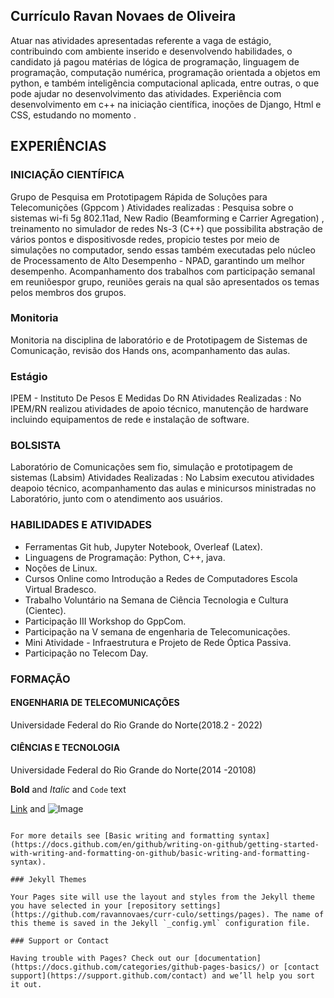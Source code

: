 ## Currículo Ravan Novaes de Oliveira

Atuar nas atividades apresentadas referente a vaga de estágio, contribuindo
com ambiente inserido e desenvolvendo habilidades, o candidato já pagou
matérias de lógica de programação, linguagem de programação, computação
numérica, programação orientada a objetos em python, e também inteligência
computacional aplicada, entre outras, o que pode ajudar no desenvolvimento
das atividades. Experiência com desenvolvimento em c++ na iniciação científica, inoções de Django, Html e CSS, estudando no momento .

## EXPERIÊNCIAS
### INICIAÇÃO CIENTÍFICA 
Grupo de Pesquisa em Prototipagem Rápida de Soluções para Telecomunições (Gppcom ) Atividades realizadas : Pesquisa sobre o sistemas wi-fi 5g 802.11ad, New Radio (Beamforming e Carrier Agregation) , treinamento no simulador de redes Ns-3 (C++) que possibilita abstração de vários pontos e dispositivosde redes, propicio testes por meio de simulações no computador, sendo essas também executadas pelo núcleo de Processamento de Alto Desempenho - NPAD, garantindo um melhor desempenho. Acompanhamento dos trabalhos com participação semanal em reuniõespor grupo, reuniões gerais na qual são apresentados os temas pelos
membros dos grupos.
### Monitoria 
Monitoria na disciplina de laboratório e de Prototipagem de Sistemas de Comunicação, revisão dos Hands ons, acompanhamento das aulas.
### Estágio 
IPEM - Instituto De Pesos E Medidas Do RN Atividades Realizadas : No IPEM/RN realizou atividades de apoio técnico, manutenção de hardware incluindo equipamentos de rede e instalação de software.
### BOLSISTA
Laboratório de Comunicações sem fio, simulação e prototipagem de sistemas (Labsim) Atividades Realizadas : No Labsim executou atividades deapoio técnico, acompanhamento das aulas e minicursos ministradas no Laboratório, junto com o atendimento aos usuários.

### HABILIDADES E ATIVIDADES
- Ferramentas Git hub, Jupyter Notebook, Overleaf (Latex).
- Linguagens de Programação: Python, C++, java.
- Noções de Linux.
- Cursos Online como Introdução a Redes de Computadores Escola Virtual Bradesco.
- Trabalho Voluntário na Semana de Ciência Tecnologia e Cultura (Cientec).
- Participação III Workshop do GppCom.
- Participação na V semana de engenharia de Telecomunicações.
- Mini Atividade - Infraestrutura e Projeto de Rede Óptica Passiva.
- Participação no Telecom Day.
### FORMAÇÃO
#### ENGENHARIA DE TELECOMUNICAÇÕES
Universidade Federal do Rio Grande do Norte(2018.2 - 2022)
#### CIÊNCIAS E TECNOLOGIA
Universidade Federal do Rio Grande do Norte(2014 -20108)

**Bold** and _Italic_ and `Code` text

[Link](url) and ![Image](src)
```

For more details see [Basic writing and formatting syntax](https://docs.github.com/en/github/writing-on-github/getting-started-with-writing-and-formatting-on-github/basic-writing-and-formatting-syntax).

### Jekyll Themes

Your Pages site will use the layout and styles from the Jekyll theme you have selected in your [repository settings](https://github.com/ravannovaes/curr-culo/settings/pages). The name of this theme is saved in the Jekyll `_config.yml` configuration file.

### Support or Contact

Having trouble with Pages? Check out our [documentation](https://docs.github.com/categories/github-pages-basics/) or [contact support](https://support.github.com/contact) and we’ll help you sort it out.
